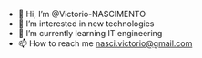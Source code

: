 - 👋 Hi, I’m @Victorio-NASCIMENTO
- 👀 I’m interested in new technologies
- 🌱 I’m currently learning IT engineering
- 📫 How to reach me nasci.victorio@gmail.com

<!---
Victorio-NASCIMENTO/Victorio-NASCIMENTO is a ✨ special ✨ repository because its `README.md` (this file) appears on your GitHub profile.
You can click the Preview link to take a look at your changes.
--->
